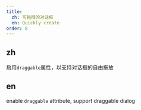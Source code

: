 ```yaml
---
title:
  zh: 可拖拽的对话框
  en: Quickly create
order: 8
---
```


## zh

启用`draggable`属性，以支持对话框的自由拖放

## en

enable `draggable` attribute, support draggable dialog
